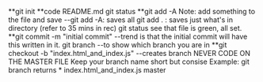 **git init
**code README.md
git status
**git add -A
Note: add something to the file and save --git add -A: saves all git add . : saves just what's in directory (refer to 35 mins in rec)
git status see that file is green, all set.
**git commit -m "initial commit" --trend is that the initial commit will have this written in it.
git branch --to show which branch you are in
**git checkout -b "index.html_and_index.js"  --creates branch  NEVER CODE ON THE MASTER FILE  Keep your branch name short but consise
Example: git branch
 returns      * index.html_and_index.js
              master
